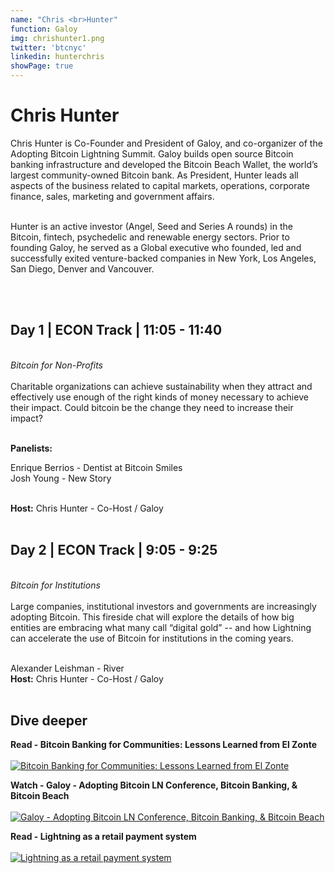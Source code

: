 ```yaml
---
name: "Chris <br>Hunter"
function: Galoy
img: chrishunter1.png
twitter: 'btcnyc'
linkedin: hunterchris
showPage: true
---
```


# Chris Hunter

Chris Hunter is Co-Founder and President of Galoy, and co-organizer of the Adopting Bitcoin Lightning Summit. Galoy builds open source Bitcoin banking infrastructure and developed the Bitcoin Beach Wallet, the world’s largest community-owned Bitcoin bank. As President, Hunter leads all aspects of the business related to capital markets, operations, corporate finance, sales, marketing and government affairs. <br><br>

Hunter is an active investor (Angel, Seed and Series A rounds) in the Bitcoin, fintech, psychedelic and renewable energy sectors. Prior to founding Galoy, he served as a Global executive who founded, led and successfully exited venture-backed companies in New York, Los Angeles, San Diego, Denver and Vancouver. 


<br><br>

## Day 1 | ECON Track | 11:05  - 11:40
<br>
<i>Bitcoin for Non-Profits</i><br><br>
Charitable organizations can achieve sustainability when they attract and effectively use enough of the right kinds of money necessary to achieve their impact. Could bitcoin be the change they need to increase their impact?<br><br>

<b>Panelists:</b><br>

Enrique Berrios - Dentist at Bitcoin Smiles<br>
Josh Young - New Story<br><br>

<b>Host:</b> Chris Hunter - Co-Host / Galoy
<br><br>

## Day 2 | ECON Track | 9:05 - 9:25
<br>
<i>Bitcoin for Institutions</i><br><br>
Large companies, institutional investors and governments are increasingly adopting Bitcoin. This fireside chat will explore the details of how big entities are embracing what many call “digital gold” -- and how Lightning can accelerate the use of Bitcoin for institutions in the coming years.<br><br>

Alexander Leishman - River<br>
<b>Host:</b> Chris Hunter - Co-Host / Galoy<br><br>


## Dive deeper


<div class="grid grid-cols-1 md:grid-cols-2 gap-5">
<div class="p-3 my-2">

**Read - Bitcoin Banking for Communities: Lessons Learned from El Zonte**<br><br>
[ ![Bitcoin Banking for Communities: Lessons Learned from El Zonte](/2022/content/chris_elzonte.png)](https://galoy.io/bitcoin-banking-for-communities-lessons-learned-from-el-zonte/)
</div>

<div class="p-3 my-2">

**Watch - Galoy - Adopting Bitcoin LN Conference, Bitcoin Banking, & Bitcoin Beach**<br><br>
[ ![Galoy - Adopting Bitcoin LN Conference, Bitcoin Banking, & Bitcoin Beach](/2022/content/chris_bitrefill.png)](https://www.youtube.com/watch?v=q8sq1q3zdi4/)
</div>

<div class="p-3 my-2">

**Read - Lightning as a retail payment system**  <br><br>
[![Lightning as a retail payment system](/2022/content/nicolas_retail.png)](https://medium.com/galoymoney/lightning-as-a-retail-payment-system-part-1-7463c46342ef/)
</div>

</div>

<br>



